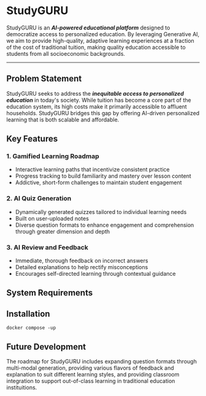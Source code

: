 # StudyGURU

StudyGURU is an ***AI-powered educational platform*** designed to democratize access to personalized education. By leveraging Generative AI, we aim to provide high-quality, adaptive learning experiences at a fraction of the cost of traditional tuition, making quality education accessible to students from all socioeconomic backgrounds.

---

## Problem Statement
StudyGURU seeks to address the ***inequitable access to personalized education*** in today's society. While tuition has become a core part of the education system, its high costs make it primarily accessible to affluent households. StudyGURU bridges this gap by offering AI-driven personalized learning that is both scalable and affordable.

## Key Features
### 1. Gamified Learning Roadmap
- Interactive learning paths that incentivize consistent practice
- Progress tracking to build familiarity and mastery over lesson content
- Addictive, short-form challenges to maintain student engagement

### 2. AI Quiz Generation
- Dynamically generated quizzes tailored to individual learning needs
- Built on user-uploaded notes
- Diverse question formats to enhance engagement and comprehension through greater dimension and depth

### 3. AI Review and Feedback
- Immediate, thorough feedback on incorrect answers
- Detailed explanations to help rectify misconceptions
- Encourages self-directed learning through contextual guidance

## System Requirements

## Installation
```
docker compose -up
```

## Future Development
The roadmap for StudyGURU includes expanding question formats through multi-modal generation, providing various flavors of feedback and explanation to suit different learning styles, and providing classroom integration to support out-of-class learning in traditional education instituitions.

